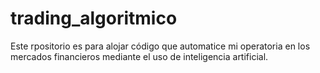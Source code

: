 # trading_algoritmico
Este rpositorio es para alojar código que automatice mi operatoria en los mercados financieros mediante el uso de inteligencia artificial. 
